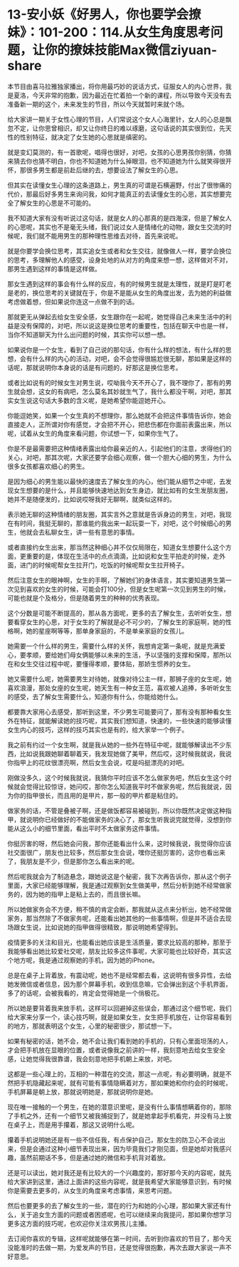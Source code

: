 # 13-安小妖《好男人，你也要学会撩妹》：101-200：114.从女生角度思考问题，让你的撩妹技能Max微信ziyuan-share

本节目由喜马拉雅独家播出，将你用最巧妙的说话方式，征服女人的内心世界，我是夏洛，今天非常的抱歉，因为最近在忙着拍一个新的课程，所以导致今天没有去准备新一期的这个，未来发生的节目，所以今天就暂时来就个场。

给大家讲一期关于女性心理的节目，人们常说这个女人心海里针，女人的心总是飘忽不定，让你思曾相识，却又让你终日的难以琢磨，这句话说的其实很到位，先天性的性别特征，就决定了女生她的心思就是缜密的。

就是变幻莫测的，有一首歌呢，唱得也很好，对吧，女孩的心思男孩你别猜，你猜来猜去你也猜不明白，你也不知道她为什么掉眼泪，也不知道她为什么就笑得很开怀，那很多男生都是前赴后继的去，想要设法了解女生的心思。

但其实在读懂女生心理的这条道路上，男生真的可谓是石横遍野，付出了很惨痛的代价，那最后好多男生来询问我，如何才能真正的去读懂女生的心思，其实想要完全了解女生的心思是不可能的。

我不知道大家有没有听说过这句话，就是女人的心那真的是四海深，但是了解女人的心思呢，其实也不是毫无头绪，我们说过女人是情绪化的动物，跟女生交流的时候呢，我们就不能用男生的那种理性思维去对待，首先来说呢。

就是你要学会换位思考，其实追女生或者和女生交往，就像做人一样，要学会换位的思考，多理解他人的感受，设身处地的从对方的角度来想一想，这样做对不对，那男生遇到这样的事情是这样做。

那女生遇到这样的事会有什么样的反应，有的时候男生就是太理性，就是盯是盯老是老的，换位思考的关键就在于，你是不是能从女生的角度出发，去为她的利益做考虑做着想，但如果说你连这一点做不到的话。

那就更无从弹起去给女生安全感，女生跟你在一起呢，她觉得自己未来生活中的利益是没有保障的，对吧，所以说这是换位思考的重要性，包括在聊天中也是一样，当你不知道聊天为什么出问题的时候，其实你可以想一想。

如果说你是一个女生，看到了自己说的那句话，你有什么样的想法，有什么样的思想，会有什么样的内心的活动，对吧，会不会觉得很尴尬很无聊，那如果是这样的话呢，那就说明你本身说的话是有问题的，好那这是换位思考。

或者比如说有的时候女生对男生说，哎呦我今天不开心了，我不理你了，那有的男生就会想，这女的有病吧，怎么莫名其妙就生气了，我什么都没干啊，对吧，那其实女生说这句话大多数的含义呢，是她希望你能逗她开心。

你能逗她笑，如果一个女生真的不想理你，那么她就不会把这件事情告诉你，她会直接走人，正所谓对你有感觉，才会把不开心，把悲伤都在你面前表露出来，所以呢，试着从女生的角度来看问题，你试想一下，如果你生气了。

你是不是最需要把这种情绪表露出给你最亲近的人，引起他们的注意，求得他们的关心，对吧，那其次呢，大家还要学会细心观察，做一个胆大心细的男生，为什么很多女孩都喜欢细心的男生。

是因为细心的男生能以最快的速度去了解女生的内心，他们能从细节之中呢，去发现女生想要的是什么，并且能够快速地达到女生身边，就比如有的女生发朋友圈，她并不是随便发的，比如说哎呀我好无聊啊，就类似这样的。

表示她无聊的这种情绪的朋友圈，其实言外之意就是告诉身边的男生，对吧，我现在有时间，我挺无聊的，那谁能约我出来一起玩耍一下，对吧，这个时候细心的男生，他就会去私聊女生，讲一些有意思的事情。

或者直接约女生出来，那当然这种细心并不仅仅局限在，知道女生想要什么这个方面，更重要的是，体现在生活中的点点滴滴，比如说和女生平拍走的时候，走外面，进门的时候呢帮女生拉开门，吃饭的时候呢帮女生拉开椅子。

然后注意女生的眼神啊，女生的手啊，了解她们的身体语言，其实要知道男生第一次见到喜欢的女生的时候，可能会打100分，但是女生呢第一次见到男生的时候，可能也就是个及格分，但是随着男生的种种的优秀表现。

这个分数是可能不断提高的，那从各方面呢，更多的去了解女生，去听听女生，想要看穿女生的心思，对于女生的了解就是必不可少的，了解女生的家庭啊，她的性格啊，她的星座啊等等，那单身家庭的，不是单亲家庭的女孩儿。

她需要一个什么样的男生，需要什么样的关怀，我想肯定第一条呢，就是充满爱心，要孝顺，要给她们母女俩能够以未来的生活，予以坚强的支撑和保障，那所以在和女生交往过程中呢，要懂得孝顺，要体贴，那娇生惯养的女生。

她又需要什么呢，她需要男生对待她，就像对待公主一样，那狮子座的女生呢，她喜欢浪漫，那处女座的女生呢，她天生有一种女王范，喜欢被人追捧，多听听女生的感受，去了解女生需要什么，知道你有什么，你能给她什么。

都要靠大家用心去感受，那听到这里，不少男生可能要问了，那有没有那种看女生外在特征，就能解读她的技巧呢，其实我们想知道，快速的，一些快速的能够读懂女生内心的技巧，这样的技巧其实也是有的，给大家举一个例子。

我之前有约过一个女生啊，就是我从她的一些外在特征中呢，就能够解读出不少东西，比如说我跟她聊着聊着天，我发现她做了美甲，然后哎，这时候我就说，我说你指甲上的花纹很漂亮啊，然后女生会说，哎是吗挺漂亮的对吧。

刚做没多久，这个时候我就说，我猜你平时应该不怎么做家务吧，然后女生这个时候就会觉得比较惊讶，她问哎，那你怎么知道我平时不做家务呢，然后我就说，因为你的指甲很长，而且用的是甲片，那一般的甲片都是粘住的。

做家务的话，不管是叠被子啊，还是做饭都容易被碰到，所以你既然决定做这种指甲，就说明你已经做好的不能做家务的决心了，那女生听我说完就觉得，没想到你能从这么小的细节里面，看出平时不太做家务这件事情。

你挺厉害的呀，然后她会问我，那你还能看出什么来，这时候我说，我觉得你应该社交面很广，朋友也比较多，然后那女生会说，嘿你还挺厉害的，这你也看出来了，我朋友是不少，但是那你怎么看出来的呢。

然后呢我就会为了制造悬念，跟她说这是个秘密，我下次再告诉你，那从这个例子里面，大家已经能够理解，我是通过观察到女生做美甲，然后分析到她不经常做家务的，因为她的指甲上是粘上去的，而且很长嘛。

所以她做家务会不方便，稍不慎的肯定会断，那我就从这点来分析出，她不经常做家务，那当然除了不做家务呢，还能看出她其他的一些事情啊，但是并不适合去现场跟女生说，比如说她的指甲做得很精致，那说明她希望得到。

疫情更多的关注和目光，也能看出她应该是生活质量，要求比较高的那种，那至于我能够看出她比较爱社交呢，朋友比较多这件事呢，大家可能也比较好奇，其实这个地方呢，我是通过观察她的手机，因为她的iPhone。

总是在桌子上背着放，有震动呢，她也不是经常都去看，这说明有很多异性，去给她发微信或者信息，因为那个屏幕手机，收到信息嘛，它会弹出到这个手机界面，多了的话呢，会被我看的，肯定会觉得她是一个俏极花。

所以她是要背着我来放手机，这样可以回避掉这些误会，那通过这个细节呢，我们给大家来分享一个，读心技巧啊，就是如果女生，女生把手机放在，让你容易看到的地方，那就表明这个女生，心里的秘密很少，那试想一下。

如果有秘密的话，她不会，她不会让我们看到她的手机的，只有心里面坦荡的人，才会把手机放在显眼的位置，或者说像我之前讲的一样，我刻意地去给女生安全感，让她觉得我很靠谱，我会刻意地把手机朝上来放，对吧。

这都是一些心理上的，互相的一种潜在的交流，那这一点呢，有必要明确，就是不然把手机隐藏起来呢，就有可能有事情隐瞒着对方，那如果她和你约会的时候呢，手机屏幕是朝上放，那就说明她是，那就说明你是她。

现在唯一接触的一个男生，在她的潜意识里呢，是没有什么事情想瞒着你的，那除了手机之外，还有一个细节又被我捕捉到了，就是她拿起手机看完，并没有马上放在桌子上，而是用手攥着，那这又说明什么呢。

攥着手机说明她还是有一些不信任我，有点保护自己，那女生的防卫心不会说出来，但是会通过这种小细节表现出来，因为毕竟我们才刚见面，但是她却对我感兴趣，虽然前期话不多，但是通过她的微信和手机背对着放。

还是可以读出，她对我还是有比较大的一个兴趣度的，那好那今天的内容呢，就先给大家讲到这里，通过上面讲的这些内容呢，就是我希望大家能够意识到，有时候你是需要去更多的，从女生的角度来考虑事情，来思考问题。

然后也要更多的去了解女生的一些，潜在的行为和她的小心理，那如果大家还有什么，关于追女生方面的问题或者困惑呢，也可以继续来向我提问，那如果你想学习更多这方面的技巧呢，也欢迎你关注欢男孩儿主播。

去订阅你喜欢的专辑，这样呢就能够在第一时间，去听到你喜欢的节目了，那今天没能准时的去做一期，为爱发声的节目，还是觉得很抱歉，再次去跟大家说一声不好意思。

